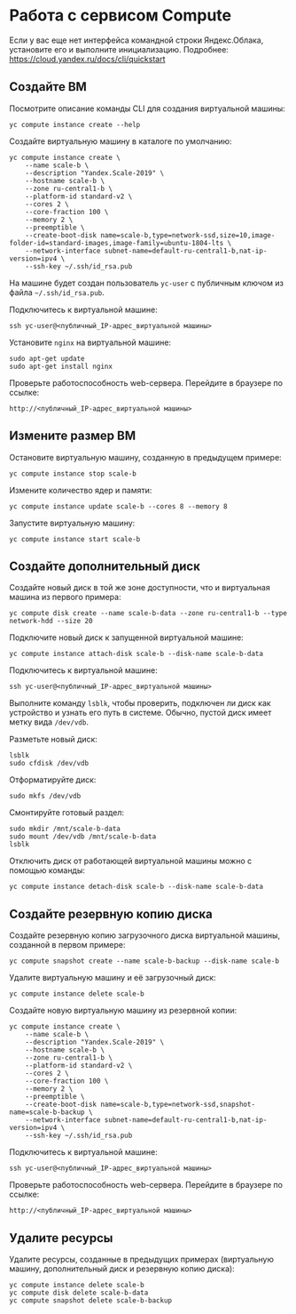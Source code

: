 # Работа с сервисом Compute

Если у вас еще нет интерфейса командной строки Яндекс.Облака, установите его и выполните инициализацию. Подробнее: https://cloud.yandex.ru/docs/cli/quickstart

## Создайте ВМ

Посмотрите описание команды CLI для создания виртуальной машины:

```
yc compute instance create --help
```

Создайте виртуальную машину в каталоге по умолчанию:

```
yc compute instance create \
	--name scale-b \
	--description "Yandex.Scale-2019" \
	--hostname scale-b \
	--zone ru-central1-b \
	--platform-id standard-v2 \
	--cores 2 \
	--core-fraction 100 \
	--memory 2 \
	--preemptible \
	--create-boot-disk name=scale-b,type=network-ssd,size=10,image-folder-id=standard-images,image-family=ubuntu-1804-lts \
	--network-interface subnet-name=default-ru-central1-b,nat-ip-version=ipv4 \
	--ssh-key ~/.ssh/id_rsa.pub
```

На машине будет создан пользователь ```yc-user``` с публичным ключом из файла ```~/.ssh/id_rsa.pub```.

Подключитесь к виртуальной машине:

```
ssh yc-user@<публичный_IP-адрес_виртуальной машины>
```

Установите ```nginx``` на виртуальной машине:

```
sudo apt-get update
sudo apt-get install nginx
```

Проверьте работоспособность web-сервера. Перейдите в браузере по ссылке:

```
http://<публичный_IP-адрес_виртуальной машины>
```

## Измените размер ВМ

Остановите виртуальную машину, созданную в предыдущем примере:

```
yc compute instance stop scale-b
```

Измените количество ядер и памяти:

```
yc compute instance update scale-b --cores 8 --memory 8
```

Запустите виртуальную машину:

```
yc compute instance start scale-b
```

## Создайте дополнительный диск

Создайте новый диск в той же зоне доступности, что и виртуальная машина из первого примера:

```
yc compute disk create --name scale-b-data --zone ru-central1-b --type network-hdd --size 20
```

Подключите новый диск к запущенной виртуальной машине:

```
yc compute instance attach-disk scale-b --disk-name scale-b-data
```

Подключитесь к виртуальной машине:

```
ssh yc-user@<публичный_IP-адрес_виртуальной машины>
```

Выполните команду ```lsblk```, чтобы проверить, подключен ли диск как устройство и узнать его путь в системе. Обычно, пустой диск имеет метку вида ```/dev/vdb```.

Разметьте новый диск:

```
lsblk
sudo cfdisk /dev/vdb
```

Отформатируйте диск:

```
sudo mkfs /dev/vdb
```

Смонтируйте готовый раздел:

```
sudo mkdir /mnt/scale-b-data
sudo mount /dev/vdb /mnt/scale-b-data
lsblk
```

Отключить диск от работающей виртуальной машины можно с помощью команды:

```
yc compute instance detach-disk scale-b --disk-name scale-b-data
```

## Создайте резервную копию диска

Создайте резервную копию загрузочного диска виртуальной машины, созданной в первом примере:

```
yc compute snapshot create --name scale-b-backup --disk-name scale-b
```

Удалите виртуальную машину и её загрузочный диск:

```
yc compute instance delete scale-b
```

Создайте новую виртуальную машину из резервной копии:

```
yc compute instance create \
	--name scale-b \
	--description "Yandex.Scale-2019" \
	--hostname scale-b \
	--zone ru-central1-b \
	--platform-id standard-v2 \
	--cores 2 \
	--core-fraction 100 \
	--memory 2 \
	--preemptible \
	--create-boot-disk name=scale-b,type=network-ssd,snapshot-name=scale-b-backup \
	--network-interface subnet-name=default-ru-central1-b,nat-ip-version=ipv4 \
	--ssh-key ~/.ssh/id_rsa.pub
```

Подключитесь к виртуальной машине:

```
ssh yc-user@<публичный_IP-адрес_виртуальной машины>
```

Проверьте работоспособность web-сервера. Перейдите в браузере по ссылке:

```
http://<публичный_IP-адрес_виртуальной машины>
```

## Удалите ресурсы

Удалите ресурсы, созданные в предыдущих примерах (виртуальную машину, дополнительный диск и резервную копию диска):

```
yc compute instance delete scale-b
yc compute disk delete scale-b-data
yc compute snapshot delete scale-b-backup
```
